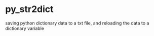 # py_str2dict
saving python dictionary data to a txt file, and reloading the data to a dictionary variable 
